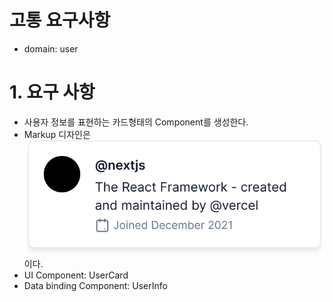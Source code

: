 # 고통 요구사항

- domain: user

# 1. 요구 사항
- 사용자 정보를 표현하는 카드형태의 Component를 생성한다.
- Markup 디자인은 ![Component](UserCard.prompt.svg) 이다.
- UI Component: UserCard
- Data binding Component: UserInfo